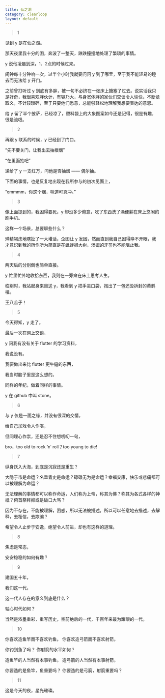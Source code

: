 ```yaml
---
title: 仙之湖
category: clearloop
layout: default
---
```


> 1

见到 y 是在仙之湖。

那天夜里我十分的困，奔波了一整天，跌跌撞撞地处理了繁琐的事情。

y 说他凌晨到深，1、2点的时候过来。

闹钟每十分钟响一次，过半个小时我就要问问 y 到了哪里，至于我不能轻易的睡去而无法给 y 开门。

之前曾打听过 y 到底有多胖，被一句不必挤在一张床上搪塞了过去。说实话我只是好奇，我很喜欢胖伙计，有容乃大，与身宽体胖的家伙们交谈令人愉快，不断章取义，不计较琐碎，至于只要他们愿意，总能够轻松地理解我想要表达的意思。

给 y 留了半个披萨，已经凉了，塑料袋上的大象图案如今还是记得，很是有趣，很是流氓。


> 2

再跟 y 联系的时候，y 已经到了门口。

“先不要关门，让我出去抽根烟”

“在里面抽吧”

递给了 y 一支红万，问他是否抽烟 —— 偶尔抽。

下面的事情，也是反复地出现在我所参与的初次见面上，

“emmmm，你这个烟，味道可真冲。”


> 3

像上面提到的，我困得要死，y 却没多少倦意，吃了东西洗了澡便躺在床上悠闲的刷手机。

这样一个场景，总要聊些什么？

殚精竭虑地瞎扯了一大堆话，企图让 y 发困，然而直到我自己困得睁不开眼，我才意识到我的所作所为简直是在蚍蜉撼大树，汤姆的牙签也不能阻止我。


> 4

两天后的分别倒也简单直接。

y 忙里忙外地收拾东西，我则在一旁瘫在床上思考人生。

临别时，我站起身来目送 y，我看到 y 把手进口袋，掏出了一包还没拆封的黄鹤楼。

王八羔子！


> 5

今天得知，y 走了。

最后一次在网上交谈，

y 问我有没有关于 flutter 的学习资料，

我说没有。

我要做出来比 flutter 更牛逼的东西，

我当时脑子里是这么想的。

同样的年纪，做着同样的事情。

y 在 github 中叫 stone。


> 6

与 y 仅是一面之缘，并没有很深的交情，

给自己加戏令人作呕，

但同理心作祟，还是忍不住想叨叨一句，

bro，too old to rock ’n’ roll？too young to die!


> 7

纵身跃入大海，到底是沉寂还是重生？

大隐于市是命运？名垂青史是命运？碌碌无为是命运？幸福安康，快乐或悲痛都可以被理解为命运？

无法理解的事情都可以称作命运，人们称为上帝，称其为佛？称其为各式各样的神祇？俯首祭拜抑或是破口大骂？

因为不存在，不能被理解，困惑，所以无法被描述，所以可以任意地去描述，去解释，去相信，去欺骗？

希望令人止步于安逸，绝望令人前进，却也有这样的道理。


> 8

焦虑是常态，

安安稳稳的如何有趣？


> 9

建国五十年，

我们这一代，

这一代人存在的意义到底是什么？

轴心时代如何？

当然是浓墨重彩，重写历史，空前绝后的一代，千百年来最为耀眼的一代。


> 10

你喜欢造鱼竿而不喜欢钓鱼，
你喜欢造弓箭而不喜欢射箭，

你钓到鱼了吗？
你射箭的水平如何？

造鱼竿的人当然有本事钓鱼。
造弓箭的人当然有本事射箭。

你要造的是鱼竿，鱼重要吗？
你要造的是弓箭，射箭重要吗？


> 11

这是今天的夜，星光璀璨。
